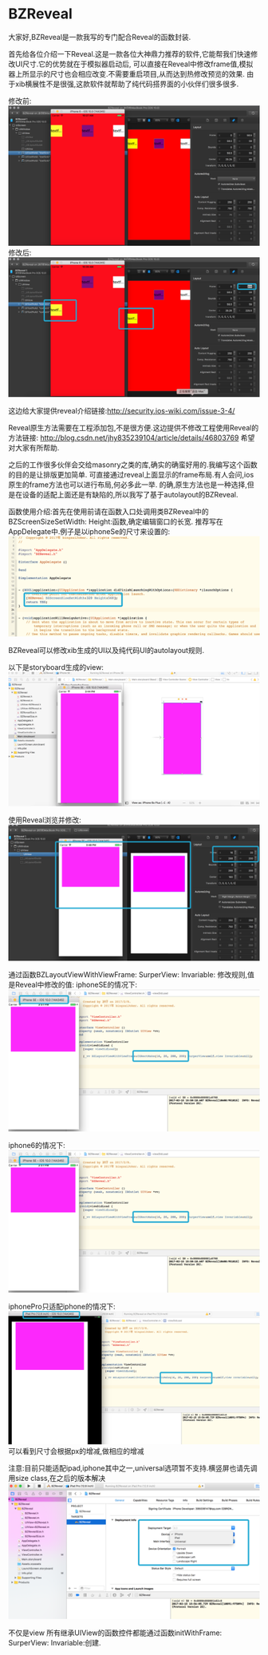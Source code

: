 # BZReveal
大家好,BZReveal是一款我写的专门配合Reveal的函数封装.

首先给各位介绍一下Reveal.这是一款各位大神鼎力推荐的软件,它能帮我们快速修改UI尺寸.它的优势就在于模拟器启动后,
可以直接在Reveal中修改frame值,模拟器上所显示的尺寸也会相应改变.不需要重启项目,从而达到热修改预览的效果.
由于xib横展性不是很强,这款软件就帮助了纯代码搭界面的小伙伴们很多很多.

修改前:
![image](https://github.com/boybing/BZReveal/blob/master/reveal1.png)
修改后:
![image](https://github.com/boybing/BZReveal/blob/master/reveal2.png)
 
 
这边给大家提供reveal介绍链接:http://security.ios-wiki.com/issue-3-4/

Reveal原生方法需要在工程添加包,不是很方便.这边提供不修改工程使用Reveal的方法链接:
http://blog.csdn.net/jhy835239104/article/details/46803769
希望对大家有所帮助.

之后的工作很多伙伴会交给masonry之类的库,确实的确蛮好用的.我编写这个函数的目的是让排版更加简单.
可直接通过reveal上面显示的frame布局.有人会问,ios原生的frame方法也可以进行布局,何必多此一举.
的确,原生方法也是一种选择,但是在设备的适配上面还是有缺陷的,所以我写了基于autolayout的BZReveal.

函数使用介绍:首先在使用前请在函数入口处调用类BZReveal中的BZScreenSizeSetWidth: Height:函数,确定编辑窗口的长宽.
推荐写在AppDelegate中.例子是以iphoneSe的尺寸来设置的:
![image](https://github.com/boybing/BZReveal/blob/master/delegate.png)

BZReveal可以修改xib生成的UI以及纯代码UI的autolayout规则.

以下是storyboard生成的view:
![image](https://github.com/boybing/BZReveal/blob/master/stroyboard.png)

使用Reveal浏览并修改:
![image](https://github.com/boybing/BZReveal/blob/master/storyChangeR.png)

通过函数BZLayoutViewWithViewFrame: SurperView: Invariable: 修改规则,值是Reveal中修改的值:
iphoneSE的情况下:
![image](https://github.com/boybing/BZReveal/blob/master/storyboardSe.png)

iphone6的情况下:
![image](https://github.com/boybing/BZReveal/blob/master/storyboardSe.png)

iphonePro只适配iphone的情况下:
![image](https://github.com/boybing/BZReveal/blob/master/storyboardPro.png)
可以看到尺寸会根据px的增减,做相应的增减

注意:目前只能适配ipad,iphone其中之一,universal选项暂不支持.横竖屏也请先调用size class,在之后的版本解决
![image](https://github.com/boybing/BZReveal/blob/master/storyboarduniversal.png)

不仅是view 所有继承UIView的函数控件都能通过函数initWithFrame: SurperView: Invariable:创建.


